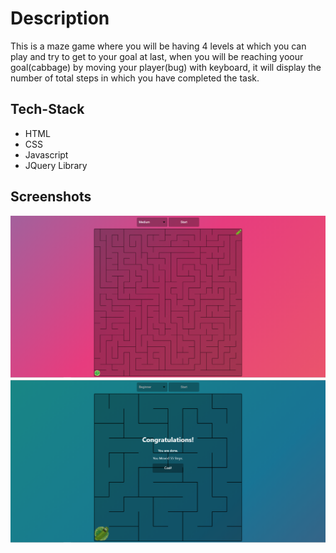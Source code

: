 <h1><b>Description</b></h1>
<p>This  is a  maze game where you will be having 4 levels at which you can play and try to get to your goal at last, when you will be reaching yoour goal(cabbage) by moving your player(bug) with keyboard, it will display the number of total steps in which you have completed the task.</p>

<h2><b>Tech-Stack</b></h2>
<ul>
    <li>HTML</li>
    <li>CSS</li>
    <li>Javascript</li>
    <li>JQuery Library</li>
</ul>

<h2><b>Screenshots</b></h2>
<img src="assets/2.png">
<img src="assets/1.png">


